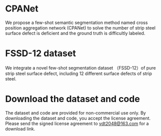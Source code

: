 # CPANet
We propose a few-shot semantic segmentation method named cross position aggregation network (CPANet) to solve the number of strip steel surface defect is deficient and the ground truth is difficultly labeled.

# FSSD-12 dataset
We integrate a novel few-shot segmentation dataset （FSSD-12）of pure strip steel surface defect, including 12 different surface defects of strip steel.

# Download the dataset and code
The dataset and code are provided for non-commercial use only. By downloading the dataset and code, you accept the license agreement. Please send the signed license agreement to  vdt2048@163.com for a download link.
